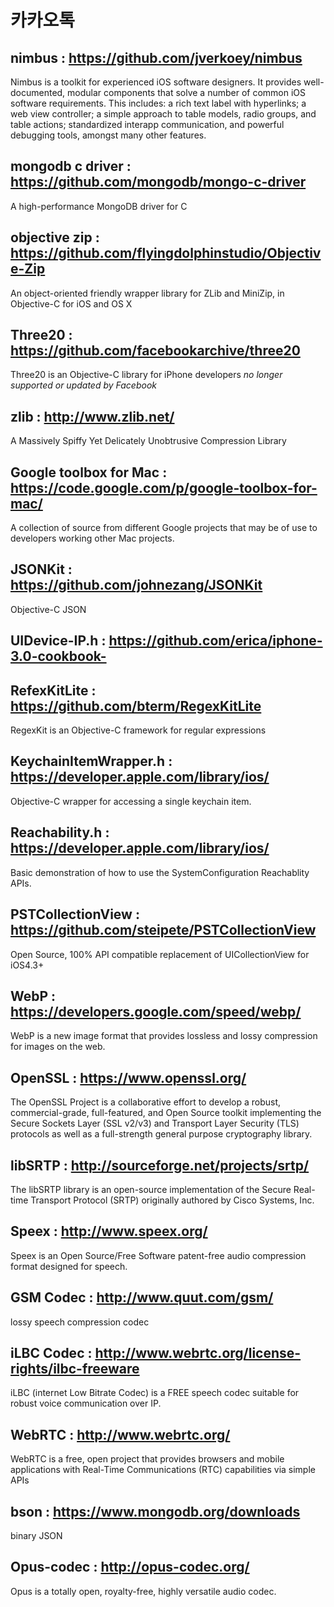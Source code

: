 # 카카오톡


## nimbus : https://github.com/jverkoey/nimbus
Nimbus is a toolkit for experienced iOS software designers. It provides well-documented, modular components that solve a number of common iOS software requirements. This includes: a rich text label with hyperlinks; a web view controller; a simple approach to table models, radio groups, and table actions; standardized interapp communication, and powerful debugging tools, amongst many other features.

## mongodb c driver : https://github.com/mongodb/mongo-c-driver
A high-performance MongoDB driver for C

## objective zip : https://github.com/flyingdolphinstudio/Objective-Zip
An object-oriented friendly wrapper library for ZLib and MiniZip, in Objective-C for iOS and OS X

## Three20 : https://github.com/facebookarchive/three20
Three20 is an Objective-C library for iPhone developers
*no longer supported or updated by Facebook*

## zlib : http://www.zlib.net/
A Massively Spiffy Yet Delicately Unobtrusive Compression Library

## Google toolbox for Mac : https://code.google.com/p/google-toolbox-for-mac/
A collection of source from different Google projects that may be of use to developers working other Mac projects. 

## JSONKit : https://github.com/johnezang/JSONKit
Objective-C JSON

## UIDevice-IP.h : https://github.com/erica/iphone-3.0-cookbook-

## RefexKitLite : https://github.com/bterm/RegexKitLite
RegexKit is an Objective-C framework for regular expressions

## KeychainItemWrapper.h : https://developer.apple.com/library/ios/
Objective-C wrapper for accessing a single keychain item.

## Reachability.h : https://developer.apple.com/library/ios/
Basic demonstration of how to use the SystemConfiguration Reachablity APIs.

## PSTCollectionView : https://github.com/steipete/PSTCollectionView
Open Source, 100% API compatible replacement of UICollectionView for iOS4.3+

## WebP : https://developers.google.com/speed/webp/
WebP is a new image format that provides lossless and lossy compression for images on the web.

## OpenSSL : https://www.openssl.org/
The OpenSSL Project is a collaborative effort to develop a robust, commercial-grade, full-featured, and Open Source toolkit implementing the Secure Sockets Layer (SSL v2/v3) and Transport Layer Security (TLS) protocols as well as a full-strength general purpose cryptography library.

## libSRTP : http://sourceforge.net/projects/srtp/
The libSRTP library is an open-source implementation of the Secure Real-time Transport Protocol (SRTP) originally authored by Cisco Systems, Inc.

## Speex : http://www.speex.org/
Speex is an Open Source/Free Software patent-free audio compression format designed for speech.

## GSM Codec : http://www.quut.com/gsm/
lossy speech compression codec

## iLBC Codec : http://www.webrtc.org/license-rights/ilbc-freeware
iLBC (internet Low Bitrate Codec) is a FREE speech codec suitable for robust voice communication over IP. 

## WebRTC : http://www.webrtc.org/
WebRTC is a free, open project that provides browsers and mobile applications with Real-Time Communications (RTC) capabilities via simple APIs

## bson : https://www.mongodb.org/downloads
binary JSON

## Opus-codec : http://opus-codec.org/
Opus is a totally open, royalty-free, highly versatile audio codec.
